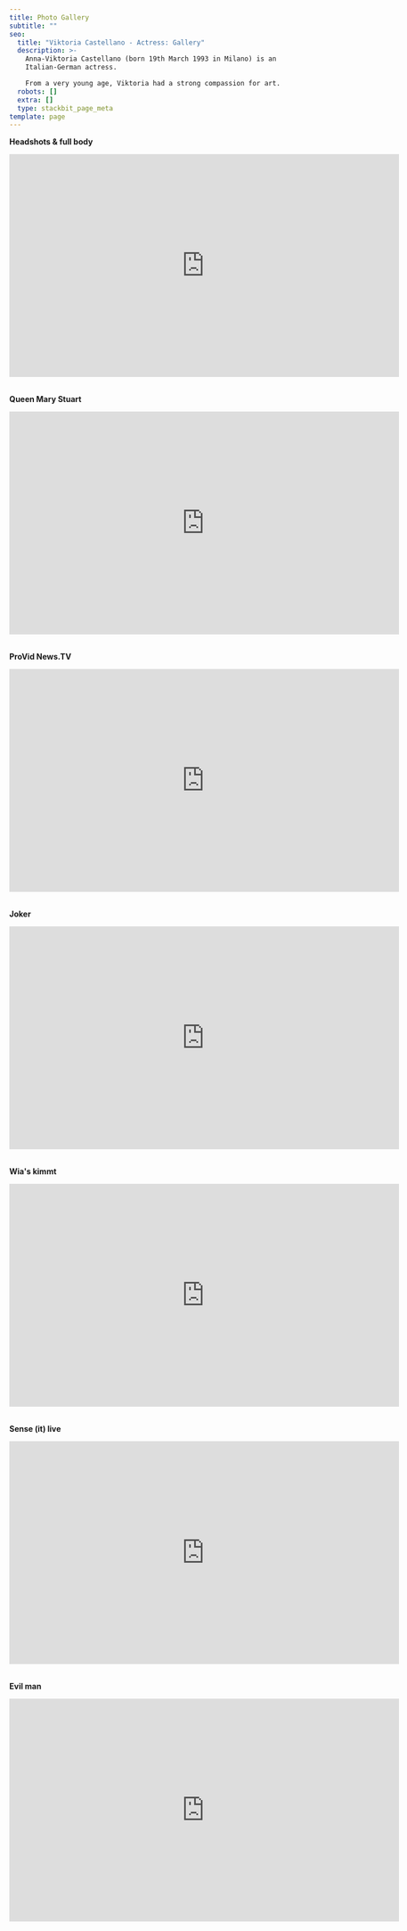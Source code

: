 ```yaml
---
title: Photo Gallery
subtitle: ""
seo:
  title: "Viktoria Castellano - Actress: Gallery"
  description: >-
    Anna-Viktoria Castellano (born 19th March 1993 in Milano) is an
    Italian-German actress.

    From a very young age, Viktoria had a strong compassion for art.
  robots: []
  extra: []
  type: stackbit_page_meta
template: page
---
```

**Headshots & full body**

<iframe src="https://albumizr.com/a/QrEi" scrolling="no" frameborder="0" allowfullscreen width="700" height="400"></iframe><br /><br />

**Queen Mary Stuart**

<iframe src="https://albumizr.com/a/4pS8" scrolling="no" frameborder="0" allowfullscreen width="700" height="400"></iframe><br /><br />

**ProVid News.TV**

<iframe src="https://albumizr.com/a/jQWn" scrolling="no" frameborder="0" allowfullscreen width="700" height="400"></iframe><br /><br />

**Joker**

<iframe src="https://albumizr.com/a/RObH" scrolling="no" frameborder="0" allowfullscreen width="700" height="400"></iframe><br /><br />

**Wia's kimmt**

<iframe src="https://albumizr.com/a/Yc6N" scrolling="no" frameborder="0" allowfullscreen width="700" height="400"></iframe><br /><br />

**Sense (it) live**

<iframe src="https://albumizr.com/a/R5z5" scrolling="no" frameborder="0" allowfullscreen width="700" height="400"></iframe><br /><br />

**Evil man**

<iframe src="https://albumizr.com/a/QsIA" scrolling="no" frameborder="0" allowfullscreen width="700" height="400"></iframe><br />